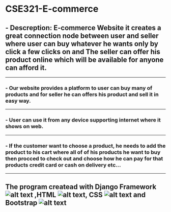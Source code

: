 # CSE321-E-commerce
  ## - Descreption: E-commerce Website it creates a great connection node between user and seller where user can buy whatever he wants only by click a few clicks on and The               seller can offer his product online which will be available for anyone can afford it.
 ------ 
  ### - Our website provides a platform to user can buy many of products and for seller he can offers his product and sell it in easy way.
 ------
  ### - User can use it from any device supporting internet where it shows on web.
  ------
  ### - If the customer want to choose a product, he needs to add the product to his cart where all of of his products he want to buy then procced to check out and choose how he           can pay for that products credit card or cash on delivery etc...
  ------
  
  ## The program createad with Django Framework ![alt text](https://img.shields.io/pypi/djversions/djangorestframework?style=flat-square "Logo Title Text 1") ,HTML ![alt text]( https://img.shields.io/badge/HTML-5-blue "Logo Title Text 2"), CSS ![alt text]( https://img.shields.io/badge/CSS-3-blue "Logo Title Text 3") and Bootstrap ![alt text]( https://img.shields.io/badge/Bootstrap-5-blue "Logo Title Text 4")
  
 
  
